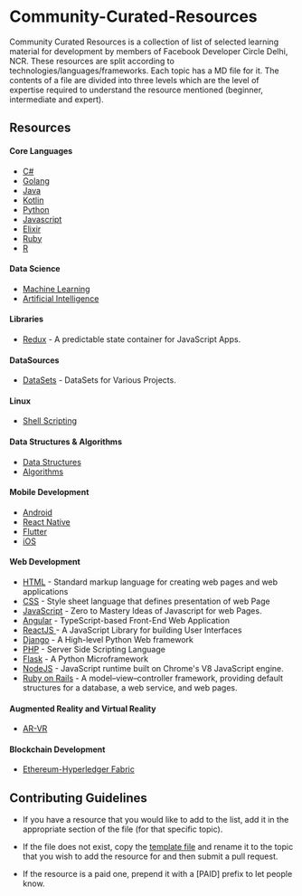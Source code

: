 # Community-Curated-Resources

Community Curated Resources is a collection of list of selected learning material for development by members of Facebook Developer Circle Delhi, NCR. These resources are split according to technologies/languages/frameworks. Each topic has a MD file for it. The contents of a file are divided into three levels which are the level of expertise required to understand the resource mentioned (beginner, intermediate and expert).

## Resources

#### Core Languages

- [C#](./CSharp.md)
- [Golang](./Go.md)
- [Java](./Java.md)
- [Kotlin](./Kotlin.md)
- [Python](./Python.md)
- [Javascript](./Javascript.md)
- [Elixir](./Elixir.md)
- [Ruby](./Ruby.md)
- [R](./R.md)

#### Data Science

- [Machine Learning](./Machine_Learning.md)
- [Artificial Intelligence](./Deep_Learning.md)

#### Libraries

- [Redux](./Redux.md) - A predictable state container for JavaScript Apps.

#### DataSources

- [DataSets](./DataSets.md) - DataSets for Various Projects.

#### Linux

- [Shell Scripting](./Linux.md)

#### Data Structures & Algorithms

- [Data Structures](./Data-Structures.md)
- [Algorithms](./Algorithms.md)

#### Mobile Development

- [Android](./Android.md)
- [React Native](./ReactNative.md)
- [Flutter](./Flutter.md)
- [iOS](./iOS.md)

#### Web Development

- [HTML](./HTML.md) - Standard markup language for creating web pages and web applications
- [CSS](./CSS.md) - Style sheet language that defines presentation of web Page
- [JavaScript](./Javascript.md) - Zero to Mastery Ideas of Javascript for web Pages.
- [Angular](./Angular.md) - TypeScript-based Front-End Web Application
- [ReactJS ](./ReactJS.md) - A JavaScript Library for building User Interfaces
- [Django](./Django.md) - A High-level Python Web framework
- [PHP](./PHP.md) - Server Side Scripting Language
- [Flask](./Flask.md) - A Python Microframework
- [NodeJS](.NodeJS.md) - JavaScript runtime built on Chrome's V8 JavaScript engine.
- [Ruby on Rails](./RubyonRails.md) - A model–view–controller framework, providing default structures for a database, a web service, and web pages.

#### Augmented Reality and Virtual Reality

- [AR-VR](./AR-VR.md)

#### Blockchain Development

- [Ethereum-Hyperledger Fabric](./Ethereum-Hyperledger-Fabric.md)

## Contributing Guidelines

- If you have a resource that you would like to add to the list, add it in the appropriate section of the file (for that specific topic).

- If the file does not exist, copy the [template file](../master/TEMPLATE.md) and rename it to the topic that you wish to add the resource for and then submit a pull request.

- If the resource is a paid one, prepend it with a [PAID] prefix to let people know.
